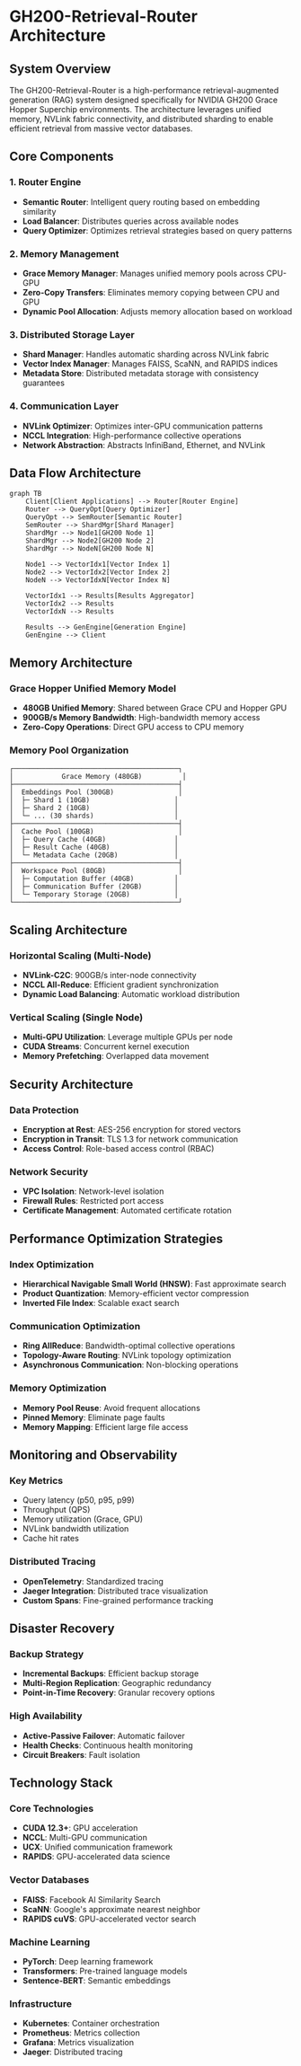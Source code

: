 # GH200-Retrieval-Router Architecture

## System Overview

The GH200-Retrieval-Router is a high-performance retrieval-augmented generation (RAG) system designed specifically for NVIDIA GH200 Grace Hopper Superchip environments. The architecture leverages unified memory, NVLink fabric connectivity, and distributed sharding to enable efficient retrieval from massive vector databases.

## Core Components

### 1. Router Engine
- **Semantic Router**: Intelligent query routing based on embedding similarity
- **Load Balancer**: Distributes queries across available nodes
- **Query Optimizer**: Optimizes retrieval strategies based on query patterns

### 2. Memory Management
- **Grace Memory Manager**: Manages unified memory pools across CPU-GPU
- **Zero-Copy Transfers**: Eliminates memory copying between CPU and GPU
- **Dynamic Pool Allocation**: Adjusts memory allocation based on workload

### 3. Distributed Storage Layer
- **Shard Manager**: Handles automatic sharding across NVLink fabric
- **Vector Index Manager**: Manages FAISS, ScaNN, and RAPIDS indices
- **Metadata Store**: Distributed metadata storage with consistency guarantees

### 4. Communication Layer
- **NVLink Optimizer**: Optimizes inter-GPU communication patterns
- **NCCL Integration**: High-performance collective operations
- **Network Abstraction**: Abstracts InfiniBand, Ethernet, and NVLink

## Data Flow Architecture

```mermaid
graph TB
    Client[Client Applications] --> Router[Router Engine]
    Router --> QueryOpt[Query Optimizer]
    QueryOpt --> SemRouter[Semantic Router]
    SemRouter --> ShardMgr[Shard Manager]
    ShardMgr --> Node1[GH200 Node 1]
    ShardMgr --> Node2[GH200 Node 2]
    ShardMgr --> NodeN[GH200 Node N]
    
    Node1 --> VectorIdx1[Vector Index 1]
    Node2 --> VectorIdx2[Vector Index 2]
    NodeN --> VectorIdxN[Vector Index N]
    
    VectorIdx1 --> Results[Results Aggregator]
    VectorIdx2 --> Results
    VectorIdxN --> Results
    
    Results --> GenEngine[Generation Engine]
    GenEngine --> Client
```

## Memory Architecture

### Grace Hopper Unified Memory Model
- **480GB Unified Memory**: Shared between Grace CPU and Hopper GPU
- **900GB/s Memory Bandwidth**: High-bandwidth memory access
- **Zero-Copy Operations**: Direct GPU access to CPU memory

### Memory Pool Organization
```
┌─────────────────────────────────────────┐
│            Grace Memory (480GB)          │
├─────────────────────────────────────────┤
│  Embeddings Pool (300GB)                │
│  ├─ Shard 1 (10GB)                     │
│  ├─ Shard 2 (10GB)                     │
│  └─ ... (30 shards)                    │
├─────────────────────────────────────────┤
│  Cache Pool (100GB)                     │
│  ├─ Query Cache (40GB)                 │
│  ├─ Result Cache (40GB)                │
│  └─ Metadata Cache (20GB)              │
├─────────────────────────────────────────┤
│  Workspace Pool (80GB)                  │
│  ├─ Computation Buffer (40GB)          │
│  ├─ Communication Buffer (20GB)        │
│  └─ Temporary Storage (20GB)           │
└─────────────────────────────────────────┘
```

## Scaling Architecture

### Horizontal Scaling (Multi-Node)
- **NVLink-C2C**: 900GB/s inter-node connectivity
- **NCCL All-Reduce**: Efficient gradient synchronization
- **Dynamic Load Balancing**: Automatic workload distribution

### Vertical Scaling (Single Node)
- **Multi-GPU Utilization**: Leverage multiple GPUs per node
- **CUDA Streams**: Concurrent kernel execution
- **Memory Prefetching**: Overlapped data movement

## Security Architecture

### Data Protection
- **Encryption at Rest**: AES-256 encryption for stored vectors
- **Encryption in Transit**: TLS 1.3 for network communication
- **Access Control**: Role-based access control (RBAC)

### Network Security
- **VPC Isolation**: Network-level isolation
- **Firewall Rules**: Restricted port access
- **Certificate Management**: Automated certificate rotation

## Performance Optimization Strategies

### Index Optimization
- **Hierarchical Navigable Small World (HNSW)**: Fast approximate search
- **Product Quantization**: Memory-efficient vector compression
- **Inverted File Index**: Scalable exact search

### Communication Optimization
- **Ring AllReduce**: Bandwidth-optimal collective operations
- **Topology-Aware Routing**: NVLink topology optimization
- **Asynchronous Communication**: Non-blocking operations

### Memory Optimization
- **Memory Pool Reuse**: Avoid frequent allocations
- **Pinned Memory**: Eliminate page faults
- **Memory Mapping**: Efficient large file access

## Monitoring and Observability

### Key Metrics
- Query latency (p50, p95, p99)
- Throughput (QPS)
- Memory utilization (Grace, GPU)
- NVLink bandwidth utilization
- Cache hit rates

### Distributed Tracing
- **OpenTelemetry**: Standardized tracing
- **Jaeger Integration**: Distributed trace visualization
- **Custom Spans**: Fine-grained performance tracking

## Disaster Recovery

### Backup Strategy
- **Incremental Backups**: Efficient backup storage
- **Multi-Region Replication**: Geographic redundancy
- **Point-in-Time Recovery**: Granular recovery options

### High Availability
- **Active-Passive Failover**: Automatic failover
- **Health Checks**: Continuous health monitoring
- **Circuit Breakers**: Fault isolation

## Technology Stack

### Core Technologies
- **CUDA 12.3+**: GPU acceleration
- **NCCL**: Multi-GPU communication
- **UCX**: Unified communication framework
- **RAPIDS**: GPU-accelerated data science

### Vector Databases
- **FAISS**: Facebook AI Similarity Search
- **ScaNN**: Google's approximate nearest neighbor
- **RAPIDS cuVS**: GPU-accelerated vector search

### Machine Learning
- **PyTorch**: Deep learning framework
- **Transformers**: Pre-trained language models
- **Sentence-BERT**: Semantic embeddings

### Infrastructure
- **Kubernetes**: Container orchestration
- **Prometheus**: Metrics collection
- **Grafana**: Metrics visualization
- **Jaeger**: Distributed tracing